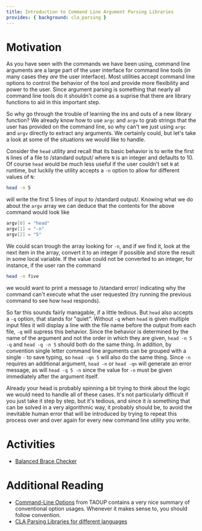```yaml
---
title: Introduction to Command Line Argument Parsing Libraries
provides: { background: cla_parsing }
---
```


# Motivation

As you have seen with the commands we have been using, command line
arguments are a large part of the user interface for command line
tools (in many cases they *are* the user interface). Most utilities
accept command line options to control the behavior of the tool and
provide more flexibility and power to the user.  Since argument
parsing is something that nearly all command line tools do it
shouldn't come as a suprise that there are library functions to aid in
this important step.

So why go through the trouble of learning the ins and outs of a new
library function? We already know how to use `argc` and `argv` to grab
strings that the user has provided on the command line, so why can't
we just using `argc` and `argv` directly to extract any arguments.  We
certainly could, but let's take a look at some of the situations we
would like to handle.

Consider the `head` utility and recall that its basic behavior is to
write the first `N` lines of a file to /standard output/ where `N` is
an integer and defaults to 10. Of course `head` would be much less
useful if the user couldn't set `N` at runtime, but luckily the
utility accepts a `-n` option to allow for different values of `N`:

~~~ bash
head -n 5
~~~~

will write the first 5 lines of input to /standard output/.  Knowing
what we do about the `argv` array we can deduce that the contents for
the above command would look like

~~~ c
argv[0] = "head"
argv[1] = "-n"
argv[2] = "5"
~~~

We could scan trough the array looking for `-n`, and if we find it,
look at the next item in the array, convert it to an integer if
possible and store the result in some local variable.  If the value
could not be converted to an integer, for instance, if the user ran
the command

~~~ bash
head -n five
~~~

we would want to print a message to /standard error/ indicating why
the command can't execute what the user requested (try running the
previous command to see how `head` responds).

So far this sounds fairly managable, if a little tedious. But `head`
also accepts a `-q` option, that stands for "quiet".  Without `-q`
when `head` is given multiple input files it will display a line with
the file name before the output from each file, `-q` will supress this
behavior.  Since the behavior is determined by the name of the
argument and not the order in which they are given, `head -n 5 -q` and
`head -q -n 5` should both do the same thing.  In addition, by
convention single letter command line arguments can be grouped with a
single `-` to save typing, so `head -qn 5` will also do the same
thing. Since `-n` requires an additional argument, `head -n` or `head
-qn` will generate an error message, as will `head -q 5 -n` since the
value for `-n` must be given immediately after the argument itself.

Already your head is probably spinning a bit trying to think about the
logic we would need to handle all of these cases. It's not
particularly difficult if you just take it step by step, but it's
tedious, and since it *is* something that can be solved in a very
algorithmic way, it probably should be, to avoid the inevitable human
error that will be introduced by trying to repeat this process over
and over again for every new command line utility you write.

# Activities
- [Balanced Brace Checker](/activities/balanced_cli_options/index.html)

# Additional Reading
- [Command-Line Options](http://catb.org/~esr/writings/taoup/html/ch10s05.html)
from TAOUP contains a very nice summary of conventional option usages.
Whenever it makes sense to, you should follow convention.
- [CLA Parsing Libraries for different languages](/reading/cla_language_resources/index.html)
